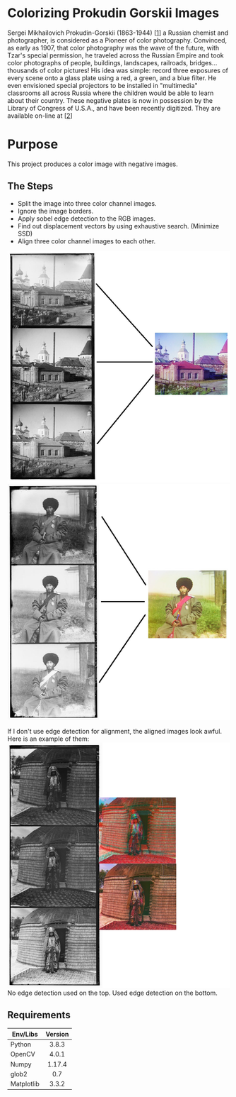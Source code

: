 # Colorizing Prokudin Gorskii Images

Sergei Mikhailovich Prokudin-Gorskii (1863-1944) [[1]] a Russian chemist and photographer, is 
considered as a Pioneer of color photography. Convinced, as early as 1907, that color photography was 
the wave of the future, with Tzar's special permission, he traveled across the Russian Empire and took
color photographs of people, buildings, landscapes, railroads, bridges... thousands of color pictures! 
His idea was simple: record three exposures of every scene onto a glass plate using a red, a green, and 
a blue filter. He even envisioned special projectors to be installed in "multimedia" classrooms all across 
Russia where the children would be able to learn about their country. These negative plates is now in 
possession by the Library of Congress of U.S.A., and have been recently digitized. They are available on-line at 
[[2]]

[1]: http://en.wikipedia.org/wiki/Prokudin-Gorskii
[2]: http://www.loc.gov/exhibits/empire/gorskii.html

# Purpose

This project produces a color image with negative images.

## The Steps

- Split the image into three color channel images.
- Ignore the image borders.
- Apply sobel edge detection to the RGB images.
- Find out displacement vectors by using exhaustive search. (Minimize SSD)
- Align three color channel images to each other.

![](image1.jpg)
![](image2.jpg)

If I don't use edge detection for alignment, the aligned images look awful. Here is an example of them:
![](image3.jpg)
No edge detection used on the top. Used edge detection on the bottom. 

## Requirements
| Env/Libs      | Version       |
| ------------- |:-------------:|
| Python        | 3.8.3         |
| OpenCV        | 4.0.1         |
| Numpy         | 1.17.4        |
| glob2         | 0.7           |
| Matplotlib    | 3.3.2         |
